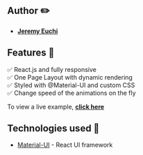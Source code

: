 
## Author ✏️

-    [**Jeremy Euchi**](https://github.com/jeuchi)

## Features 🎤

✅ React.js and fully responsive\
✅ One Page Layout with dynamic rendering\
✅ Styled with @Material-UI and custom CSS\
✅ Change speed of the animations on the fly


To view a live example, **[click here](https://jeuchi.github.io/sorting-visualizer/)**

## Technologies used  🧰

-   [Material-UI](https://material-ui.com/) - React UI framework
